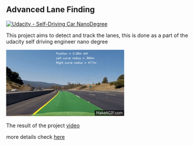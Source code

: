 ## Advanced Lane Finding
[![Udacity - Self-Driving Car NanoDegree](https://s3.amazonaws.com/udacity-sdc/github/shield-carnd.svg)](http://www.udacity.com/drive)

This project aims to detect and track the lanes, this is done as a part of the udacity self driving engineer nano degree    

![lane_animation](Autonomous_Car_Lane_Detection_and_Tracking.gif)

The result of the project [video](https://www.youtube.com/watch?v=QqeRckiXBss)


more details check [here](https://github.com/sumanth-nirmal/AdvancedLaneDetectionTracking/blob/master/writeup_report.md)
